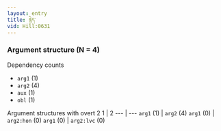 ```yaml
---
layout: entry
title: རྙེད་
vid: Hill:0631
---
```

### Argument structure (N = 4)
Dependency counts
* `arg1` (1)
* `arg2` (4)
* `aux` (1)
* `obl` (1)


Argument structures with overt 2
1 | 2
--- | ---
`arg1` (1) | `arg2` (4)
`arg1` (0) | `arg2:hon` (0)
`arg1` (0) | `arg2:lvc` (0)
